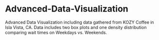 # Advanced-Data-Visualization
Advanced Data Visualization including data gathered from KOZY Coffee in Isla Vista, CA. 
Data includes two box plots and one density distribution comparing wait times on Weekdays vs. Weekends.
